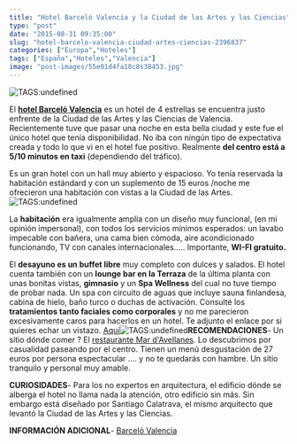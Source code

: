 ```yaml
---
title: "Hotel Barceló Valencia y la Ciudad de las Artes y las Ciencias"
type: "post"
date: "2015-08-31 09:35:00"
slug: "hotel-barcelo-valencia-ciudad-artes-ciencias-2396837"
categories: ["Europa","Hoteles"]
tags: ["España","Hoteles","Valencia"]
image: "post-images/55e01d4fa18c8s38453.jpg"
---
```


![ TAGS:undefined](post-images/55e01d4fa18c8s38453.jpg "lounge bar Barceló Valencia")  
  
El [**hotel Barceló Valencia**](http://www.booking.com/hotel/es/barcelo-valencia.html?aid=1294466&no_rooms=1&group_adults=1) es un hotel de 4 estrellas se encuentra justo enfrente de la Ciudad de las Artes y las Ciencias de Valencia. Recientemente tuve que pasar una noche en esta bella ciudad y este fue el único hotel que tenía disponibilidad. No iba con ningún tipo de expectativa creada y todo lo que vi en el hotel fue positivo. Realmente **del centro está a 5/10 minutos en taxi** (dependiendo del tráfico).  
  
Es un gran hotel con un hall muy abierto y espacioso. Yo tenía reservada la habitación estándard y con un suplemento de 15 euros /noche me ofrecieron una habitación con vistas a la Ciudad de las Artes.![ TAGS:undefined](post-images/55e01cc87d996s27792.jpg "habitación estándard")  
  
La **habitación** era igualmente amplia con un diseño muy funcional, (en mi opinión impersonal), con todos los servicios mínimos esperados: un lavabo impecable con bañera, una cama bien cómoda, aire acondicionado funcionando, TV con canales internacionales..... Importante, **WI-FI gratuito.**  
  
El **desayuno es un buffet libre** muy completo con dulces y salados. El hotel cuenta también con un **lounge bar en la Terraza** de la última planta con unas bonitas vistas, **gimnasio** y un **Spa Wellness** del cual no tuve tiempo de probar nada. Un spa con circuito de aguas que incluye sauna finlandesa, cabina de hielo, baño turco o duchas de activación. Consulté los **tratamientos tanto faciales como corporales** y no me parecieron excesivamente caros para hacerlos en un hotel. Te adjunto el enlace por si quieres echar un vistazo. [Aquí](http://www.barcelo.com/barcelohotels/es_es/images/242-spa-11-hotel-barcelo-valencia-pdf37-147797.pdf)![ TAGS:undefined](post-images/55e01d510781es46905.jpg)**RECOMENDACIONES**- Un sitio dónde comer ? El [restaurante Mar d'Avellanes](http://mardeavellanas.com/). Lo descubrimos por casualidad paseando por el centro. Tienen un menú desgustación de 27 euros por persona espectacular .... y no te quedarás con hambre. Un sitio tranquilo y personal muy amable.

**CURIOSIDADES**- Para los no expertos en arquitectura, el edificio dónde se alberga el hotel no llama nada la atención, otro edificio sin más. Sin embargo está diseñado por Santiago Calatrava, el mismo arquitecto que levantó la Ciudad de las Artes y las Ciencias.

**INFORMACIÓN ADICIONAL**- [ Barceló Valencia](http://www.booking.com/hotel/es/barcelo-valencia.html?aid=1294466&no_rooms=1&group_adults=1)